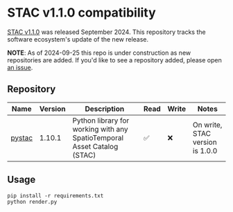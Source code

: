 # STAC v1.1.0 compatibility

[STAC v1.1.0](https://github.com/radiantearth/stac-spec/releases/tag/v1.1.0) was released September 2024.
This repository tracks the software ecosystem's update of the new release.

**NOTE**: As of 2024-09-25 this repo is under construction as new repositories are added.
If you'd like to see a repository added, please open [an issue](https://github.com/gadomski/stac-v1.1.0-compatability/issues).

## Repository

| Name | Version | Description | Read | Write | Notes |
| -- | -- | -- | -- | -- | -- |
| [pystac](https://github.com/stac-utils/pystac) | 1.10.1 | Python library for working with any SpatioTemporal Asset Catalog (STAC) | ✅ | ❌ | On write, STAC version is 1.0.0 |

## Usage

```shell
pip install -r requirements.txt
python render.py
```